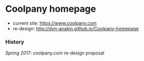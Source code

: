 # Coolpany homepage

- current site: https://www.coolpany.com 
- re-design: http://dvn-anakin.github.io/Coolpany-homepage


### History

*Spring 2017*: coolpany.com re-design proposal